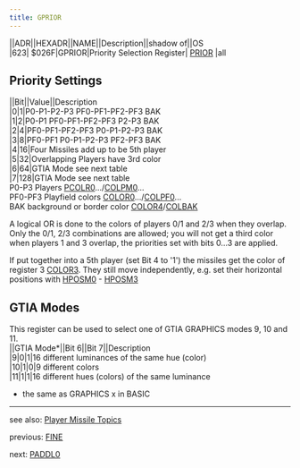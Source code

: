 ```yaml
---
title: GPRIOR
---
```

||ADR||HEXADR||NAME||Description||shadow of||OS  
|623| $026F|GPRIOR|Priority Selection Register| [PRIOR](../PRIOR/index.md) |all  
  
## Priority Settings  
||Bit||Value||Description  
|0|1|P0-P1-P2-P3 PF0-PF1-PF2-PF3 BAK  
|1|2|P0-P1 PF0-PF1-PF2-PF3 P2-P3 BAK  
|2|4|PF0-PF1-PF2-PF3 P0-P1-P2-P3 BAK  
|3|8|PF0-PF1 P0-P1-P2-P3 PF2-PF3 BAK  
|4|16|Four Missiles add up to be 5th player  
|5|32|Overlapping Players have 3rd color  
|6|64|GTIA Mode see next table  
|7|128|GTIA Mode see next table  
P0-P3 Players [PCOLR0](../PCOLR0/index.md).../[COLPM0](../COLPM0/index.md)...  
PF0-PF3 Playfield colors [COLOR0](../COLOR0/index.md).../[COLPF0](../COLPF0/index.md)...  
BAK background or border color [COLOR4](../COLOR4/index.md)/[COLBAK](../COLBAK/index.md)  
  
A logical OR is done to the colors of players 0/1 and 2/3 when they overlap. Only the 0/1, 2/3 combinations are allowed; you will not get a third color when players 1 and 3 overlap, the priorities set with bits 0…3 are applied.  
  
If put together into a 5th player (set Bit 4 to '1') the missiles get the color of register 3 [COLOR3](../COLOR3/index.md). They still move independently, e.g. set their horizontal positions with [HPOSM0](../HPOSM0/index.md) - [HPOSM3](../HPOSM3/index.md)  
  
## GTIA Modes  
This register can be used to select one of GTIA GRAPHICS modes 9, 10 and 11.  
||GTIA Mode*||Bit 6||Bit 7||Description  
|9|0|1|16 different luminances of the same hue (color)  
|10|1|0|9 different colors  
|11|1|1|16 different hues (colors) of the same luminance  
* the same as GRAPHICS x in BASIC  
---
  
see also: [Player Missile Topics](../Pm_topics/index.md)  
  
previous: [FINE](../FINE/index.md)  
  
next: [PADDL0](../PADDL0/index.md)  
